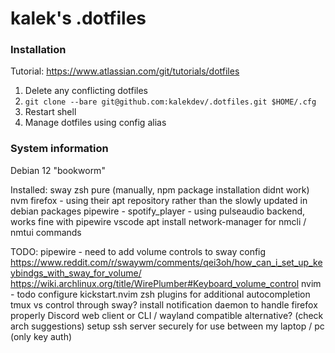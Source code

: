# kalek's .dotfiles

### Installation
Tutorial: https://www.atlassian.com/git/tutorials/dotfiles

1. Delete any conflicting dotfiles
2. `git clone --bare git@github.com:kalekdev/.dotfiles.git $HOME/.cfg`
3. Restart shell
4. Manage dotfiles using config alias

### System information
Debian 12 "bookworm"

Installed:
sway
zsh
pure (manually, npm package installation didnt work)
nvm
firefox - using their apt repository rather than the slowly updated in debian packages
pipewire - 
spotify_player - using pulseaudio backend, works fine with pipewire 
vscode
apt install network-manager for nmcli / nmtui commands

TODO:
pipewire - need to add volume controls to sway config https://www.reddit.com/r/swaywm/comments/qei3oh/how_can_i_set_up_keybindgs_with_sway_for_volume/ https://wiki.archlinux.org/title/WirePlumber#Keyboard_volume_control
nvim - todo configure kickstart.nvim
zsh plugins for additional autocompletion
tmux vs control through sway?
install notification daemon to handle firefox properly
Discord web client or CLI / wayland compatible alternative? (check arch suggestions)
setup ssh server securely for use between my laptop / pc (only key auth)
